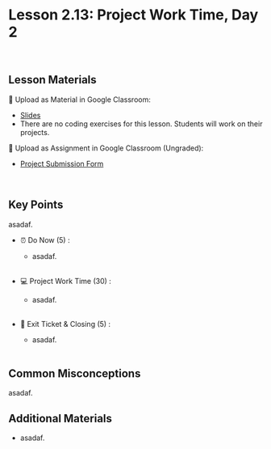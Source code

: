 # Lesson 2.13: Project Work Time, Day 2

<br>

## Lesson Materials

📖 Upload as Material in Google Classroom:
- [Slides](https://docs.google.com/presentation/d/1udsJGS5yrhaSW5PQfqzxQV8ZadvcSCg3PcrH_QBJR-E/edit?usp=sharing)
- There are no coding exercises for this lesson. Students will work on their projects.

📝 Upload as Assignment in Google Classroom (Ungraded):
- [Project Submission Form](https://forms.gle/jpemUa2fTs6DFdCX8)

<br>

## Key Points
asadaf.


- ⏰ Do Now (5) : 
    -  asadaf. <br><br>

- 💻 Project Work Time (30) :
    - asadaf.<br><br>

- 👋 Exit Ticket & Closing (5) : 
    - asadaf. <br><br>


## Common Misconceptions
asadaf.


## Additional Materials
- asadaf.
